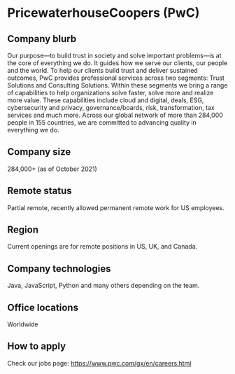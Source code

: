 
# PricewaterhouseCoopers (PwC)

## Company blurb

Our purpose—to build trust in society and solve important problems—is at the core of everything we do. It guides how we serve our clients, our people and the world. To help our clients build trust and deliver sustained outcomes, PwC provides professional services across two segments: Trust Solutions and Consulting Solutions. Within these segments we bring a range of capabilities to help organizations solve faster, solve more and realize more value. These capabilities include cloud and digital, deals, ESG, cybersecurity and privacy, governance/boards, risk, transformation, tax services and much more. Across our global network of more than 284,000 people in 155 countries, we are committed to advancing quality in everything we do.

## Company size

284,000+ (as of October 2021)

## Remote status

Partial remote, recently allowed permanent remote work for US employees.

## Region

Current openings are for remote positions in US, UK, and Canada.

## Company technologies

Java, JavaScript, Python and many others depending on the team.

## Office locations

Worldwide

## How to apply

Check our jobs page: https://www.pwc.com/gx/en/careers.html
